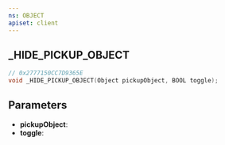 ```yaml
---
ns: OBJECT
apiset: client
---
```

## _HIDE_PICKUP_OBJECT

```c
// 0x2777150CC7D9365E
void _HIDE_PICKUP_OBJECT(Object pickupObject, BOOL toggle);
```


## Parameters
* **pickupObject**:
* **toggle**: